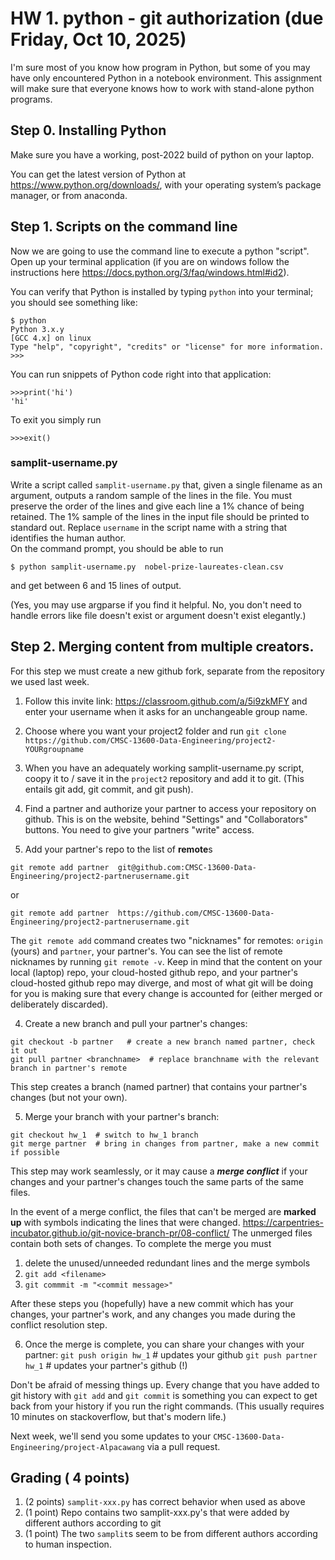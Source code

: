 # HW 1. python - git authorization  (due Friday, Oct 10, 2025) 
I'm sure most of you know how program in Python, but some of you may have only encountered Python in a notebook environment. This assignment will make sure that everyone knows how to work with stand-alone python programs.

## Step 0. Installing Python

Make sure you have a working, post-2022 build of python on your laptop.  

You can get the latest version of Python at https://www.python.org/downloads/,  with your operating system’s package manager, or from anaconda.

## Step 1.  Scripts on the command line 

Now we are going to use the command line to execute a python "script". Open up your terminal application (if you are on windows follow the instructions here https://docs.python.org/3/faq/windows.html#id2).

You can verify that Python is installed by typing `python` into your terminal; you should see something like:
```
$ python
Python 3.x.y
[GCC 4.x] on linux
Type "help", "copyright", "credits" or "license" for more information.
>>>
```

You can run snippets of Python code right into that application:
```
>>>print('hi')
'hi'
```
To exit you simply run
```
>>>exit()
```
### samplit-username.py  
Write a script called `samplit-username.py` that, given a single filename as an argument, outputs a random sample of the lines in the file.  You must preserve the order of the lines and give each line a 1% chance of being retained.  The 1% sample of the lines in the input file should be printed to standard out.  Replace `username` in the script name with a string that identifies the human author.  
On the command prompt, you should be able to run 
```
$ python samplit-username.py  nobel-prize-laureates-clean.csv
```

and get between 6 and 15 lines of output.

(Yes, you may use argparse if you find it helpful.  No, you don't need to handle errors like file doesn't exist or argument doesn't exist elegantly.)

##  Step 2.  Merging content from multiple creators. 
For this step we must create a new github fork, separate from the repository we used last week.   

1.  Follow this invite link:
https://classroom.github.com/a/5i9zkMFY
and enter your username when it asks for an unchangeable group name.  

2.  Choose where you want your project2 folder and run `git clone 
https://github.com/CMSC-13600-Data-Engineering/project2-YOURgroupname`

3.  When you have an adequately working samplit-username.py script, coopy it to / save it in the `project2` repository and add it to git. (This entails git add, git commit, and git push).  

4.  Find a partner and authorize your partner to access your repository on github.    This is on the website, behind "Settings" and "Collaborators" buttons.  You need to give your partners "write" access.  

5.  Add your partner's repo to the list of **remote**s

```
git remote add partner  git@github.com:CMSC-13600-Data-Engineering/project2-partnerusername.git
```
or 
```
git remote add partner  https://github.com/CMSC-13600-Data-Engineering/project2-partnerusername.git
```

The `git remote add` command creates two "nicknames" for remotes: `origin` (yours) and `partner`, your partner's.  You can see the list of remote nicknames by running `git remote -v`.  Keep in mind that the content on your local (laptop) repo, your cloud-hosted github repo, and your partner's cloud-hosted github repo may diverge, and most of what git will be doing for you is making sure that every change is accounted for (either merged or deliberately discarded).

4. Create a new branch and pull your partner's changes:

```
git checkout -b partner   # create a new branch named partner, check it out
git pull partner <branchname>  # replace branchname with the relevant branch in partner's remote
```

This step creates a branch (named partner) that contains your partner's changes (but not your own).

5.  Merge your branch with your partner's branch:

```
git checkout hw_1  # switch to hw_1 branch
git merge partner  # bring in changes from partner, make a new commit if possible
```

This step may work seamlessly, or it may cause a ***merge conflict*** if your changes and your partner's changes touch the same parts of the same files.  

In the event of a merge conflict, the files that can't be merged are **marked up** with symbols indicating the lines that were changed.  https://carpentries-incubator.github.io/git-novice-branch-pr/08-conflict/  The unmerged files contain both sets of changes.  To complete the merge you must 
1.  delete the unused/unneeded redundant lines and the merge symbols
2.  `git add <filename>`  
3.  `git commmit -m "<commit message>"`

After these steps you (hopefully) have a new commit which has your changes, your partner's work, and any changes you made during the conflict resolution step.  

6. Once the merge is complete, you can share your changes with your partner:
`git push origin hw_1`  # updates your github
`git push partner hw_1`  # updates your partner's github (!)

Don't be afraid of messing things up.  Every change that you have added to git history with `git add` and `git commit` is something you can expect to get back from your history if you run the right commands.  (This usually requires 10 minutes on stackoverflow, but that's modern life.)  

Next week, we'll send you some updates to your  `CMSC-13600-Data-Engineering/project-Alpacawang` via a pull request.  

## Grading ( 4 points) 
1. (2 points) `samplit-xxx.py` has correct behavior when used as above 
2. (1 point)  Repo contains two samplit-xxx.py's that were added by different authors according to git 
3. (1 point)  The two `samplit`s seem to be from different authors according to human inspection.

